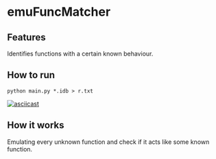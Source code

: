 # emuFuncMatcher
## Features
Identifies functions with a certain known behaviour.

## How to run
```
python main.py *.idb > r.txt
```
[![asciicast](https://asciinema.org/a/bOQyc1aNWZZjph2lyS2DoRzRa.svg)](https://asciinema.org/a/bOQyc1aNWZZjph2lyS2DoRzRa)

## How it works
Emulating every unknown function and check if it acts like some known function.